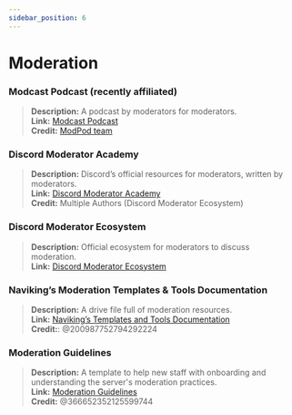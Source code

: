 ```yaml
---
sidebar_position: 6
---
```


# Moderation

### **Modcast Podcast** (recently affiliated)
> __Description:__ A podcast by moderators for moderators.   <br/>
__Link:__ [Modcast Podcast](https://modcast.network/)   <br/>
__Credit:__ [ModPod team](https://modcast.network/meet-the-team/) 

### **Discord Moderator Academy**
> __Description:__ Discord’s official resources for moderators, written by moderators.   <br/>
__Link:__ [Discord Moderator Academy](https://dis.gd/moderation)   <br/>
__Credit:__ Multiple Authors (Discord Moderator Ecosystem)

### **Discord Moderator Ecosystem** 
> __Description:__ Official ecosystem for moderators to discuss moderation.   <br/>
__Link:__ [Discord Moderator Ecosystem](https://discord.com/blog/announcing-the-discord-moderator-academy-exam)

### **Naviking’s Moderation Templates & Tools Documentation**
> __Description:__ A drive file full of moderation resources.   <br/>
__Link:__ [Naviking’s Templates and Tools Documentation](https://drive.google.com/drive/folders/1vqdEEBqqCftZgMTkgqK8sKzxtdMANu4U)   <br/>
__Credit:__: @200987752794292224

### **Moderation Guidelines**
> __Description:__ A template to help new staff with onboarding and understanding the server's moderation practices.   <br/>
__Link:__ [Moderation Guidelines](https://staff-guidelines.super.site/)   <br/>
__Credit:__ @366652352125599744
